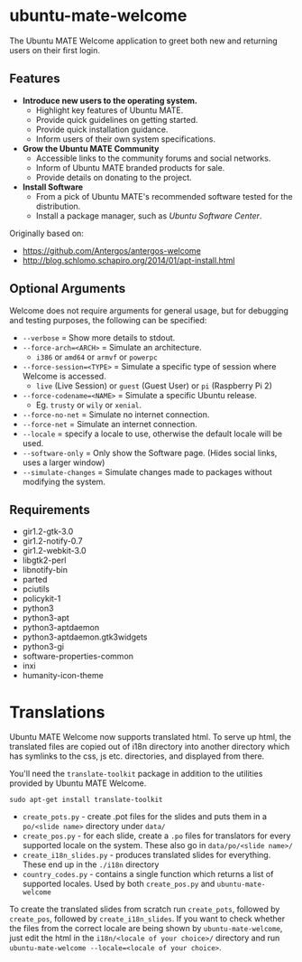 # ubuntu-mate-welcome

The Ubuntu MATE Welcome application to greet both new and returning users on their first login.

## Features

  * **Introduce new users to the operating system.**
    * Highlight key features of Ubuntu MATE.
    * Provide quick guidelines on getting started.
    * Provide quick installation guidance.
    * Inform users of their own system specifications.
  * **Grow the Ubuntu MATE Community**
    * Accessible links to the community forums and social networks.
    * Inform of Ubuntu MATE branded products for sale.
    * Provide details on donating to the project.
  * **Install Software**
    * From a pick of Ubuntu MATE's recommended software tested for the distribution.
    * Install a package manager, such as *Ubuntu Software Center*.

Originally based on:

  * https://github.com/Antergos/antergos-welcome
  * http://blog.schlomo.schapiro.org/2014/01/apt-install.html

## Optional Arguments

Welcome does not require arguments for general usage, but for debugging
and testing purposes, the following can be specified:

  * `--verbose` = Show more details to stdout.
  * `--force-arch=<ARCH>` = Simulate an architecture.
    * `i386` or `amd64` or `armvf` or `powerpc`
  * `--force-session=<TYPE>` = Simulate a specific type of session where Welcome is accessed.
    * `live` (Live Session) or `guest` (Guest User) or `pi` (Raspberry Pi 2)
  * `--force-codename=<NAME>` = Simulate a specific Ubuntu release.
    * Eg. `trusty` or `wily` or `xenial`.
  * `--force-no-net` = Simulate no internet connection.
  * `--force-net` = Simulate an internet connection.
  * `--locale` = specify a locale to use, otherwise the default locale will be used.  
  * `--software-only` = Only show the Software page. (Hides social links, uses a larger window)
  * `--simulate-changes` = Simulate changes made to packages without modifying the system.
  

## Requirements

  * gir1.2-gtk-3.0
  * gir1.2-notify-0.7
  * gir1.2-webkit-3.0
  * libgtk2-perl
  * libnotify-bin
  * parted
  * pciutils
  * policykit-1
  * python3
  * python3-apt
  * python3-aptdaemon
  * python3-aptdaemon.gtk3widgets
  * python3-gi
  * software-properties-common
  * inxi
  * humanity-icon-theme

# Translations

Ubuntu MATE Welcome now supports translated html. To serve up html, the
translated files are copied out of i18n directory into another
directory which has symlinks to the css, js etc. directories, and
displayed from there.

You'll need the `translate-toolkit` package in addition to the
utilities provided by Ubuntu MATE Welcome.

    sudo apt-get install translate-toolkit

  * `create_pots.py` - create .pot files for the slides and puts them in a `po/<slide name>` directory under `data/`
  * `create_pos.py` - for each slide, create a `.po` files for translators for every supported locale on the system. These also go in `data/po/<slide name>/`
  * `create_i18n_slides.py` - produces translated slides for everything. These end up in the `./i18n` directory
  * `country_codes.py` - contains a single function which returns a list of supported locales. Used by both `create_pos.py` and `ubuntu-mate-welcome`

To create the translated slides from scratch run `create_pots`,
followed by `create_pos`, followed by `create_i18n_slides`. If you want
to check whether the files from the correct locale are being shown by
`ubuntu-mate-welcome`, just edit the html in the `i18n/<locale of your
choice>/` directory and run `ubuntu-mate-welcome --locale=<locale of
your choice>`.